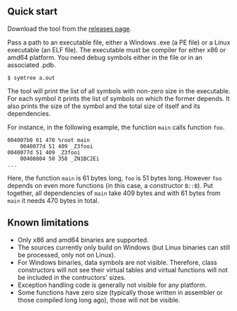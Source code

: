 ## Quick start
Download the tool from the [releases page][1].

Pass a path to an executable file, either a Windows .exe (a PE file)
or a Linux executable (an ELF file). The executable must be compiler
for either x86 or amd64 platform. You need debug symbols either
in the file or in an associated .pdb.

    $ symtree a.out

The tool will print the list of all symbols with non-zero size in the executable.
For each symbol it prints the list of symbols on which the former depends.
It also prints the size of the symbol and the total size of itself and its dependencies.

For instance, in the following example, the function `main` calls function `foo`.

    004007b0 61 470 %root main
        0040077d 51 409 _Z3fooi
    0040077d 51 409 _Z3fooi
        00400804 50 358 _ZN1BC2Ei
    ...

Here, the function `main` is 61 bytes long, `foo` is 51 bytes long.
However `foo` depends on even more functions (in this case,
a constructor `B::B`). Put together, all dependencies of `main`
take 409 bytes and with 61 bytes from `main` it needs 470 bytes
in total.

  [1]: https://github.com/avakar/symtree/releases

## Known limitations
 * Only x86 and amd64 binaries are supported.
 * The sources currently only build on Windows (but Linux binaries
   can still be processed, only not on Linux).
 * For Windows binaries, data symbols are not visible. Therefore,
   class constructors will not see their virtual tables
   and virtual functions will not be included in the contructors'
   sizes.
 * Exception handling code is generally not visible for any platform.
 * Some functions have zero size (typically those written in assembler
   or those compiled long long ago), those will not be visible.
